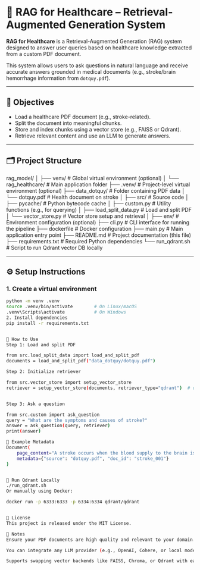 # 🏥 RAG for Healthcare – Retrieval-Augmented Generation System

**RAG for Healthcare** is a Retrieval-Augmented Generation (RAG) system designed to answer user queries based on healthcare knowledge extracted from a custom PDF document.

This system allows users to ask questions in natural language and receive accurate answers grounded in medical documents (e.g., stroke/brain hemorrhage information from `dotquy.pdf`).

---

## 🎯 Objectives

- Load a healthcare PDF document (e.g., stroke-related).
- Split the document into meaningful chunks.
- Store and index chunks using a vector store (e.g., FAISS or Qdrant).
- Retrieve relevant content and use an LLM to generate answers.

---

## 🗂️ Project Structure

rag_model/
│
├── venv/ # Global virtual environment (optional)
│
└── rag_healthcare/ # Main application folder
├── .venv/ # Project-level virtual environment (optional)
├── data_dotquy/ # Folder containing PDF data
│ └── dotquy.pdf # Health document on stroke
│
├── src/ # Source code
│ ├── pycache/ # Python bytecode cache
│ ├── custom.py # Utility functions (e.g., for querying)
│ ├── load_split_data.py # Load and split PDF
│ └── vector_store.py # Vector store setup and retrieval
│
├── env/ # Environment configuration (optional)
├── cli.py # CLI interface for running the pipeline
├── dockerfile # Docker configuration
├── main.py # Main application entry point
├── README.md # Project documentation (this file)
├── requirements.txt # Required Python dependencies
└── run_qdrant.sh # Script to run Qdrant vector DB locally

---

## ⚙️ Setup Instructions

### 1. Create a virtual environment

```bash
python -m venv .venv
source .venv/bin/activate        # On Linux/macOS
.venv\Scripts\activate           # On Windows
2. Install dependencies
pip install -r requirements.txt


🚀 How to Use
Step 1: Load and split PDF

from src.load_split_data import load_and_split_pdf
documents = load_and_split_pdf("data_dotquy/dotquy.pdf")

Step 2: Initialize retriever

from src.vector_store import setup_vector_store
retriever = setup_vector_store(documents, retriever_type="qdrant")  # or "faiss"


Step 3: Ask a question

from src.custom import ask_question
query = "What are the symptoms and causes of stroke?"
answer = ask_question(query, retriever)
print(answer)

🧠 Example Metadata
Document(
    page_content="A stroke occurs when the blood supply to the brain is interrupted...",
    metadata={"source": "dotquy.pdf", "doc_id": "stroke_001"}
)


🐳 Run Qdrant Locally
./run_qdrant.sh
Or manually using Docker:

docker run -p 6333:6333 -p 6334:6334 qdrant/qdrant


📄 License
This project is released under the MIT License.

🧩 Notes
Ensure your PDF documents are high quality and relevant to your domain.

You can integrate any LLM provider (e.g., OpenAI, Cohere, or local models).

Supports swapping vector backends like FAISS, Chroma, or Qdrant with ease.






